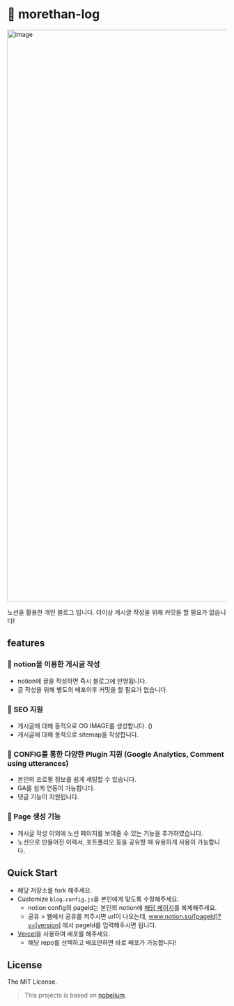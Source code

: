 # 🥺 morethan-log

<img width="1314" alt="image" src="https://user-images.githubusercontent.com/72514247/177747208-cc01cc79-e9af-4009-be70-f2182bde5c4e.png">

노션을 활용한 개인 블로그 입니다. 더이상 게시글 작성을 위해 커밋을 할 필요가 없습니다!

## features

### 📒 notion을 이용한 게시글 작성

- notion에 글을 작성하면 즉시 블로그에 반영됩니다.
- 글 작성을 위해 별도의 배포이후 커밋을 할 필요가 없습니다.

### 👀 SEO 지원

- 게시글에 대해 동적으로 OG IMAGE를 생성합니다. ()
- 게시글에 대해 동적으로 sitemap을 작성합니다.

### 🤖 CONFIG를 통한 다양한 Plugin 지원 (Google Analytics, Comment using utterances)

- 본인의 프로필 정보를 쉽게 세팅할 수 있습니다.
- GA를 쉽게 연동이 가능합니다.
- 댓글 기능이 지원됩니다.

### 📄 Page 생성 기능

- 게시글 작성 이외에 노션 페이지를 보여줄 수 있는 기능을 추가하였습니다. 
- 노션으로 만들어진 이력서, 포트폴리오 등을 공유할 때 유용하게 사용이 가능합니다.

## Quick Start

- 해당 저장소를 fork 해주세요.
- Customize `blog.config.js`을 본인에게 맞도록 수정해주세요.
  - notion config의 pageId는 본인의 notion에 [해당 페이지](https://quasar-season-ed5.notion.site/12c38b5f459d4eb9a759f92fba6cea36?v=2e7962408e3842b2a1a801bf3546edda)를 복제해주세요. 
  - 공유 > 웹에서 공유를 켜주시면 url이 나오는데, www.notion.so/[pageId]?v=[version] 에서 pageId를 입력해주시면 됩니다.
- [Vercel](https://vercel.com/dashboard)을 사용하여 배포를 해주세요.
  - 해당 repo를 선택하고 배포만하면 바로 배포가 가능합니다!

## License

The MIT License.

> This projects is based on [nobelium](https://github.com/craigary/nobelium).
